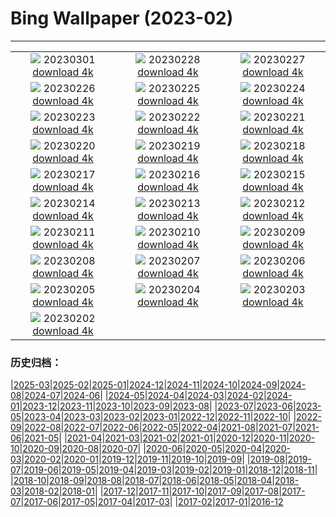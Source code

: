 # Bing Wallpaper (2023-02)
**************
| | | |
| :----: | :----: | :----: |
| ![](https://www.bing.com/th?id=OHR.CanopyPeru_FR-FR6319298115_1920x1080.jpg) 20230301 [download 4k](https://www.bing.com/th?id=OHR.CanopyPeru_FR-FR6319298115_UHD.jpg) | ![](https://www.bing.com/th?id=OHR.AtraniAmalfi_FR-FR5793259433_1920x1080.jpg) 20230228 [download 4k](https://www.bing.com/th?id=OHR.AtraniAmalfi_FR-FR5793259433_UHD.jpg) | ![](https://www.bing.com/th?id=OHR.PolarBearFrost_FR-FR5552724508_1920x1080.jpg) 20230227 [download 4k](https://www.bing.com/th?id=OHR.PolarBearFrost_FR-FR5552724508_UHD.jpg) |
| ![](https://www.bing.com/th?id=OHR.ChauvetCave_FR-FR5872027312_1920x1080.jpg) 20230226 [download 4k](https://www.bing.com/th?id=OHR.ChauvetCave_FR-FR5872027312_UHD.jpg) | ![](https://www.bing.com/th?id=OHR.BryceAnniv_FR-FR5197881521_1920x1080.jpg) 20230225 [download 4k](https://www.bing.com/th?id=OHR.BryceAnniv_FR-FR5197881521_UHD.jpg) | ![](https://www.bing.com/th?id=OHR.RichmondParkDuck_FR-FR4316388453_1920x1080.jpg) 20230224 [download 4k](https://www.bing.com/th?id=OHR.RichmondParkDuck_FR-FR4316388453_UHD.jpg) |
| ![](https://www.bing.com/th?id=OHR.ParisWinter_FR-FR1302095709_1920x1080.jpg) 20230223 [download 4k](https://www.bing.com/th?id=OHR.ParisWinter_FR-FR1302095709_UHD.jpg) | ![](https://www.bing.com/th?id=OHR.FriedensglockeFichtelberg_FR-FR6689553051_1920x1080.jpg) 20230222 [download 4k](https://www.bing.com/th?id=OHR.FriedensglockeFichtelberg_FR-FR6689553051_UHD.jpg) | ![](https://www.bing.com/th?id=OHR.MardiGrasNOLA_FR-FR1190888271_1920x1080.jpg) 20230221 [download 4k](https://www.bing.com/th?id=OHR.MardiGrasNOLA_FR-FR1190888271_UHD.jpg) |
| ![](https://www.bing.com/th?id=OHR.DarkSkiesDV_FR-FR1107349717_1920x1080.jpg) 20230220 [download 4k](https://www.bing.com/th?id=OHR.DarkSkiesDV_FR-FR1107349717_UHD.jpg) | ![](https://www.bing.com/th?id=OHR.MauiWhale_FR-FR0915020107_1920x1080.jpg) 20230219 [download 4k](https://www.bing.com/th?id=OHR.MauiWhale_FR-FR0915020107_UHD.jpg) | ![](https://www.bing.com/th?id=OHR.EbenIceCave_FR-FR0816161629_1920x1080.jpg) 20230218 [download 4k](https://www.bing.com/th?id=OHR.EbenIceCave_FR-FR0816161629_UHD.jpg) |
| ![](https://www.bing.com/th?id=OHR.SnoweyParis_FR-FR2199605880_1920x1080.jpg) 20230217 [download 4k](https://www.bing.com/th?id=OHR.SnoweyParis_FR-FR2199605880_UHD.jpg) | ![](https://www.bing.com/th?id=OHR.FireFallYosemite_FR-FR0670292909_1920x1080.jpg) 20230216 [download 4k](https://www.bing.com/th?id=OHR.FireFallYosemite_FR-FR0670292909_UHD.jpg) | ![](https://www.bing.com/th?id=OHR.HippoDayChobe_FR-FR0019070028_1920x1080.jpg) 20230215 [download 4k](https://www.bing.com/th?id=OHR.HippoDayChobe_FR-FR0019070028_UHD.jpg) |
| ![](https://www.bing.com/th?id=OHR.OtaruIgloo_FR-FR9681387219_1920x1080.jpg) 20230214 [download 4k](https://www.bing.com/th?id=OHR.OtaruIgloo_FR-FR9681387219_UHD.jpg) | ![](https://www.bing.com/th?id=OHR.MoonValley_FR-FR9594416275_1920x1080.jpg) 20230213 [download 4k](https://www.bing.com/th?id=OHR.MoonValley_FR-FR9594416275_UHD.jpg) | ![](https://www.bing.com/th?id=OHR.BoobyDarwinDay_FR-FR4290662221_1920x1080.jpg) 20230212 [download 4k](https://www.bing.com/th?id=OHR.BoobyDarwinDay_FR-FR4290662221_UHD.jpg) |
| ![](https://www.bing.com/th?id=OHR.MentonLemons_FR-FR4013525949_1920x1080.jpg) 20230211 [download 4k](https://www.bing.com/th?id=OHR.MentonLemons_FR-FR4013525949_UHD.jpg) | ![](https://www.bing.com/th?id=OHR.EpidaurusGreece_FR-FR6897166731_1920x1080.jpg) 20230210 [download 4k](https://www.bing.com/th?id=OHR.EpidaurusGreece_FR-FR6897166731_UHD.jpg) | ![](https://www.bing.com/th?id=OHR.LowerAntelopeAZ_FR-FR2754195868_1920x1080.jpg) 20230209 [download 4k](https://www.bing.com/th?id=OHR.LowerAntelopeAZ_FR-FR2754195868_UHD.jpg) |
| ![](https://www.bing.com/th?id=OHR.NorwayRestArea_FR-FR2245577203_1920x1080.jpg) 20230208 [download 4k](https://www.bing.com/th?id=OHR.NorwayRestArea_FR-FR2245577203_UHD.jpg) | ![](https://www.bing.com/th?id=OHR.SkiCourch_FR-FR3785057882_1920x1080.jpg) 20230207 [download 4k](https://www.bing.com/th?id=OHR.SkiCourch_FR-FR3785057882_UHD.jpg) | ![](https://www.bing.com/th?id=OHR.WaitangiFjordlandNP_FR-FR8657468975_1920x1080.jpg) 20230206 [download 4k](https://www.bing.com/th?id=OHR.WaitangiFjordlandNP_FR-FR8657468975_UHD.jpg) |
| ![](https://www.bing.com/th?id=OHR.MonarchPismo_FR-FR7613103099_1920x1080.jpg) 20230205 [download 4k](https://www.bing.com/th?id=OHR.MonarchPismo_FR-FR7613103099_UHD.jpg) | ![](https://www.bing.com/th?id=OHR.MedievalLabro_FR-FR9513902671_1920x1080.jpg) 20230204 [download 4k](https://www.bing.com/th?id=OHR.MedievalLabro_FR-FR9513902671_UHD.jpg) | ![](https://www.bing.com/th?id=OHR.QuebecFrontenac_FR-FR6676029003_1920x1080.jpg) 20230203 [download 4k](https://www.bing.com/th?id=OHR.QuebecFrontenac_FR-FR6676029003_UHD.jpg) |
| ![](https://www.bing.com/th?id=OHR.GroundhogThree_FR-FR1230510971_1920x1080.jpg) 20230202 [download 4k](https://www.bing.com/th?id=OHR.GroundhogThree_FR-FR1230510971_UHD.jpg) |  |  |

### 历史归档：

|[2025-03](/../2025-03/2025-03.md)|[2025-02](/../2025-02/2025-02.md)|[2025-01](/../2025-01/2025-01.md)|[2024-12](/../2024-12/2024-12.md)|[2024-11](/../2024-11/2024-11.md)|[2024-10](/../2024-10/2024-10.md)|[2024-09](/../2024-09/2024-09.md)|[2024-08](/../2024-08/2024-08.md)|[2024-07](/../2024-07/2024-07.md)|[2024-06](/../2024-06/2024-06.md)|
|[2024-05](/../2024-05/2024-05.md)|[2024-04](/../2024-04/2024-04.md)|[2024-03](/../2024-03/2024-03.md)|[2024-02](/../2024-02/2024-02.md)|[2024-01](/../2024-01/2024-01.md)|[2023-12](/../2023-12/2023-12.md)|[2023-11](/../2023-11/2023-11.md)|[2023-10](/../2023-10/2023-10.md)|[2023-09](/../2023-09/2023-09.md)|[2023-08](/../2023-08/2023-08.md)|
|[2023-07](/../2023-07/2023-07.md)|[2023-06](/../2023-06/2023-06.md)|[2023-05](/../2023-05/2023-05.md)|[2023-04](/../2023-04/2023-04.md)|[2023-03](/../2023-03/2023-03.md)|[2023-02](/2023-02.md)|[2023-01](/../2023-01/2023-01.md)|[2022-12](/../2022-12/2022-12.md)|[2022-11](/../2022-11/2022-11.md)|[2022-10](/../2022-10/2022-10.md)|
|[2022-09](/../2022-09/2022-09.md)|[2022-08](/../2022-08/2022-08.md)|[2022-07](/../2022-07/2022-07.md)|[2022-06](/../2022-06/2022-06.md)|[2022-05](/../2022-05/2022-05.md)|[2022-04](/../2022-04/2022-04.md)|[2021-08](/../2021-08/2021-08.md)|[2021-07](/../2021-07/2021-07.md)|[2021-06](/../2021-06/2021-06.md)|[2021-05](/../2021-05/2021-05.md)|
|[2021-04](/../2021-04/2021-04.md)|[2021-03](/../2021-03/2021-03.md)|[2021-02](/../2021-02/2021-02.md)|[2021-01](/../2021-01/2021-01.md)|[2020-12](/../2020-12/2020-12.md)|[2020-11](/../2020-11/2020-11.md)|[2020-10](/../2020-10/2020-10.md)|[2020-09](/../2020-09/2020-09.md)|[2020-08](/../2020-08/2020-08.md)|[2020-07](/../2020-07/2020-07.md)|
|[2020-06](/../2020-06/2020-06.md)|[2020-05](/../2020-05/2020-05.md)|[2020-04](/../2020-04/2020-04.md)|[2020-03](/../2020-03/2020-03.md)|[2020-02](/../2020-02/2020-02.md)|[2020-01](/../2020-01/2020-01.md)|[2019-12](/../2019-12/2019-12.md)|[2019-11](/../2019-11/2019-11.md)|[2019-10](/../2019-10/2019-10.md)|[2019-09](/../2019-09/2019-09.md)|
|[2019-08](/../2019-08/2019-08.md)|[2019-07](/../2019-07/2019-07.md)|[2019-06](/../2019-06/2019-06.md)|[2019-05](/../2019-05/2019-05.md)|[2019-04](/../2019-04/2019-04.md)|[2019-03](/../2019-03/2019-03.md)|[2019-02](/../2019-02/2019-02.md)|[2019-01](/../2019-01/2019-01.md)|[2018-12](/../2018-12/2018-12.md)|[2018-11](/../2018-11/2018-11.md)|
|[2018-10](/../2018-10/2018-10.md)|[2018-09](/../2018-09/2018-09.md)|[2018-08](/../2018-08/2018-08.md)|[2018-07](/../2018-07/2018-07.md)|[2018-06](/../2018-06/2018-06.md)|[2018-05](/../2018-05/2018-05.md)|[2018-04](/../2018-04/2018-04.md)|[2018-03](/../2018-03/2018-03.md)|[2018-02](/../2018-02/2018-02.md)|[2018-01](/../2018-01/2018-01.md)|
|[2017-12](/../2017-12/2017-12.md)|[2017-11](/../2017-11/2017-11.md)|[2017-10](/../2017-10/2017-10.md)|[2017-09](/../2017-09/2017-09.md)|[2017-08](/../2017-08/2017-08.md)|[2017-07](/../2017-07/2017-07.md)|[2017-06](/../2017-06/2017-06.md)|[2017-05](/../2017-05/2017-05.md)|[2017-04](/../2017-04/2017-04.md)|[2017-03](/../2017-03/2017-03.md)|
|[2017-02](/../2017-02/2017-02.md)|[2017-01](/../2017-01/2017-01.md)|[2016-12](/../2016-12/2016-12.md)